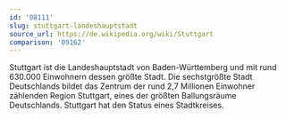 ```yaml
---
id: '08111'
slug: stuttgart-landeshauptstadt
source_url: https://de.wikipedia.org/wiki/Stuttgart
comparison: '09162'
---
```


Stuttgart ist die Landeshauptstadt von Baden-Württemberg und mit rund 630.000 Einwohnern dessen größte Stadt. Die sechstgrößte Stadt Deutschlands bildet das Zentrum der rund 2,7 Millionen Einwohner zählenden Region Stuttgart, eines der größten Ballungsräume Deutschlands. Stuttgart hat den Status eines Stadtkreises.
